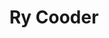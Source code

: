 ---
title: "Ry Cooder"
summary: "Ryland Peter \"Ry\" Cooder is an American musician, songwriter, film score composer, record producer, and writer. He is a multi-instrumentalist but is best known for his slide guitar work, his interest in traditional music, and his collaborations with traditional musicians from many countries.
Cooder's solo work draws upon many genres. He has played with John Lee Hooker, Captain Beefheart, Taj Mahal, Gordon Lightfoot, Ali Farka Touré, Eric Clapton, The Rolling Stones, Van Morrison, Neil Young, Randy Newman, Linda Ronstadt, Vishwa Mohan Bhatt, David Lindley, The Chieftains, Warren Zevon, Manuel Galbán, The Doobie Brothers, and Carla Olson and The Textones . He formed the band Little Village, and produced the album Buena Vista Social Club , which became a worldwide hit; Wim Wenders directed the documentary film of the same name , which was nominated for an Academy Award in 2000.
Cooder was ranked at No. 8 on Rolling Stone magazine's 2003 list of \"The 100 Greatest Guitarists of All Time\", while a 2010 list by Gibson Guitar Corporation placed him at No. 32. In 2011, he published a collection of short stories called Los Angeles Stories."
slug: "ry-cooder"
image: "ry-cooder.jpg"
apple_music_artist_url: "https://music.apple.com/gb/artist/ry-cooder/191009"
wikipedia_url: "https://en.wikipedia.org/wiki/Ry_Cooder"
---